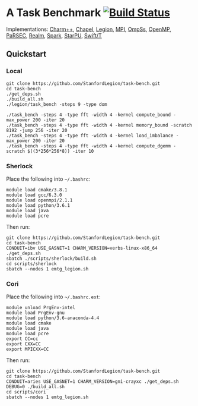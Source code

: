 # A Task Benchmark [![Build Status](https://travis-ci.org/StanfordLegion/task-bench.svg?branch=master)](https://travis-ci.org/StanfordLegion/task-bench)

Implementations:
[Charm++](charm++),
[Chapel](chapel),
[Legion](legion),
[MPI](mpi),
[OmpSs](ompss),
[OpenMP](openmp),
[PaRSEC](parsec),
[Realm](realm),
[Spark](spark),
[StarPU](starpu),
[Swift/T](swift)

## Quickstart

### Local

```
git clone https://github.com/StanfordLegion/task-bench.git
cd task-bench
./get_deps.sh
./build_all.sh
./legion/task_bench -steps 9 -type dom

./task_bench -steps 4 -type fft -width 4 -kernel compute_bound -max_power 200 -iter 20
./task_bench -steps 4 -type fft -width 4 -kernel memory_bound -scratch 8192 -jump 256 -iter 20
./task_bench -steps 4 -type fft -width 4 -kernel load_imbalance -max_power 200 -iter 20
./task_bench -steps 4 -type fft -width 4 -kernel compute_dgemm -scratch $((3*256*256*8)) -iter 10
```

### Sherlock

Place the following into `~/.bashrc`:

```
module load cmake/3.8.1
module load gcc/6.3.0
module load openmpi/2.1.1
module load python/3.6.1
module load java
module load pcre
```

Then run:

```
git clone https://github.com/StanfordLegion/task-bench.git
cd task-bench
CONDUIT=ibv USE_GASNET=1 CHARM_VERSION=verbs-linux-x86_64 ./get_deps.sh
sbatch ./scripts/sherlock/build.sh
cd scripts/sherlock
sbatch --nodes 1 emtg_legion.sh
```

### Cori

Place the following into `~/.bashrc.ext`:

```
module unload PrgEnv-intel
module load PrgEnv-gnu
module load python/3.6-anaconda-4.4
module load cmake
module load java
module load pcre
export CC=cc
export CXX=CC
export MPICXX=CC
```

Then run:

```
git clone https://github.com/StanfordLegion/task-bench.git
cd task-bench
CONDUIT=aries USE_GASNET=1 CHARM_VERSION=gni-crayxc ./get_deps.sh
DEBUG=0 ./build_all.sh
cd scripts/cori
sbatch --nodes 1 emtg_legion.sh
```
